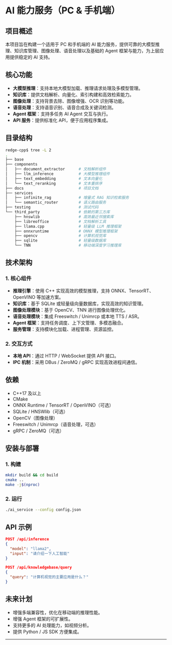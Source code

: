 # AI 能力服务（PC & 手机端）

## 项目概述
本项目旨在构建一个适用于 PC 和手机端的 AI 能力服务，提供可靠的大模型推理、知识库管理、图像处理、语音处理以及基础的 Agent 框架与能力，为上层应用提供稳定的 AI 支持。

## 核心功能
- **大模型推理**：支持本地大模型加载、推理请求处理及多模型管理。
- **知识库**：提供文档解析、向量化、索引构建和高效检索能力。
- **图像处理**：支持背景去除、图像增强、OCR 识别等功能。
- **语音处理**：支持语音识别、语音合成及关键词检测。
- **Agent 框架**：支持多任务 AI Agent 交互与执行。
- **API 服务**：提供标准化 API，便于应用程序集成。

## 目录结构
```bash
redge-cpp$ tree -L 2
.
├── base
├── components
│   ├── document_extractor      # 文档解析组件
│   ├── llm_inference           # 大模型推理组件
│   ├── text_embedding          # 文本向量化
│   └── text_reranking          # 文本重排序
├── docs                        # 项目文档
├── services
│   ├── infinite_rag            # 增量式 RAG 知识检索服务
│   └── semantic_router         # 语义路由服务
├── testing                     # 测试代码
└── third_party                 # 依赖的第三方库
    ├── hnswlib                 # 高效最近邻搜索库
    ├── libreoffice             # 文档解析工具
    ├── llama.cpp               # 轻量级 LLM 推理框架
    ├── onnxruntime             # ONNX 模型推理框架
    ├── opencv                  # 计算机视觉库
    ├── sqlite                  # 轻量级数据库
    └── TNN                     # 移动端深度学习推理库
```

## 技术架构
### 1. 核心组件
- **推理引擎**：使用 C++ 实现高效的模型推理，支持 ONNX、TensorRT、OpenVINO 等加速方案。
- **知识库**：基于 SQLite 或轻量级向量数据库，实现高效的知识管理。
- **图像处理模块**：基于 OpenCV、TNN 进行图像处理优化。
- **语音处理模块**：集成 Freeswitch / Unimrcp 或本地 TTS / ASR。
- **Agent 框架**：支持任务调度、上下文管理、多模态融合。
- **服务管理**：支持模块化加载、进程管理、资源监控。

### 2. 交互方式
- **本地 API**：通过 HTTP / WebSocket 提供 API 接口。
- **IPC 机制**：采用 DBus / ZeroMQ / gRPC 实现高效进程间通信。

## 依赖
- C++17 及以上
- CMake
- ONNX Runtime / TensorRT / OpenVINO（可选）
- SQLite / HNSWlib（可选）
- OpenCV（图像处理）
- Freeswitch / Unimrcp（语音处理，可选）
- gRPC / ZeroMQ（可选）

## 安装与部署
### 1. 构建
```sh
mkdir build && cd build
cmake ..
make -j$(nproc)
```

### 2. 运行
```sh
./ai_service --config config.json
```

## API 示例
```json
POST /api/inference
{
  "model": "llama2",
  "input": "请介绍一下人工智能"
}
```

```json
POST /api/knowledgebase/query
{
  "query": "计算机视觉的主要应用是什么？"
}
```

## 未来计划
- 增强多端兼容性，优化在移动端的推理性能。
- 增强 Agent 框架的可扩展性。
- 支持更多的 AI 处理能力，如视频分析。
- 提供 Python / JS SDK 方便集成。

---


